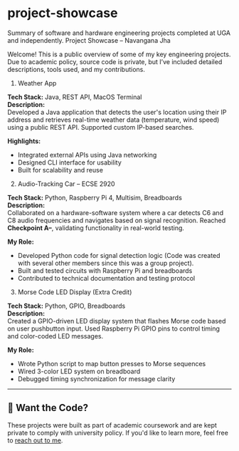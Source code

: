 # project-showcase
Summary of software and hardware engineering projects completed at UGA and independently.
Project Showcase – Navangana Jha

Welcome! This is a public overview of some of my key engineering projects. Due to academic policy, source code is private, but I’ve included detailed descriptions, tools used, and my contributions.

1. Weather App

**Tech Stack:** Java, REST API, MacOS Terminal  
**Description:**  
Developed a Java application that detects the user's location using their IP address and retrieves real-time weather data (temperature, wind speed) using a public REST API. Supported custom IP-based searches.

**Highlights:**
- Integrated external APIs using Java networking
- Designed CLI interface for usability
- Built for scalability and reuse


2. Audio-Tracking Car – ECSE 2920

**Tech Stack:** Python, Raspberry Pi 4, Multisim, Breadboards  
**Description:**  
Collaborated on a hardware-software system where a car detects C6 and C8 audio frequencies and navigates based on signal recognition. Reached **Checkpoint A–**, validating functionality in real-world testing.

**My Role:**
- Developed Python code for signal detection logic (Code was created with several other members since this was a group project).
- Built and tested circuits with Raspberry Pi and breadboards
- Contributed to technical documentation and testing protocol


3. Morse Code LED Display (Extra Credit)

**Tech Stack:** Python, GPIO, Breadboards  
**Description:**  
Created a GPIO-driven LED display system that flashes Morse code based on user pushbutton input. Used Raspberry Pi GPIO pins to control timing and color-coded LED messages.

**My Role:**
- Wrote Python script to map button presses to Morse sequences
- Wired 3-color LED system on breadboard
- Debugged timing synchronization for message clarity

---

## 📩 Want the Code?

These projects were built as part of academic coursework and are kept private to comply with university policy. If you'd like to learn more, feel free to [reach out to me](mailto:navanganajha05@gmail.com).
